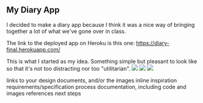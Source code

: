 ## My Diary App

I decided to make a diary app because I think it was a nice way of bringing together a lot of what we've gone over in class.

The link to the deployed app on Heroku is this one: https://diary-final.herokuapp.com/

This is what I started as my idea. Something simple but pleasant to look like so that it's not too distracting nor too "utilitarian".
<img src="images/.diary-final_design-01.jpg">
<img src="images/.diary-final_design-02.jpg">
<img src="images/.diary-final_design-03.jpg">




links to your design documents, and/or the images inline
inspiration
requirements/specification
process documentation, including code and images
references
next steps